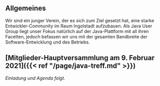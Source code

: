 ## Allgemeines

Wir sind ein junger Verein, der es sich zum Ziel gesetzt hat, eine starke Entwickler-Community im Raum Ingolstadt aufzubauen.
Als Java User Group liegt unser Fokus natürlich auf der Java-Plattform mit all ihren Facetten, jedoch befassen wir uns mit der gesamten Bandbreite der Software-Entwicklung und des Betriebs.

## [Mitglieder-Hauptversammlung am 9. Februar 2021]({{< ref "/page/java-treff.md" >}})

_Einladung und Agenda folgt._